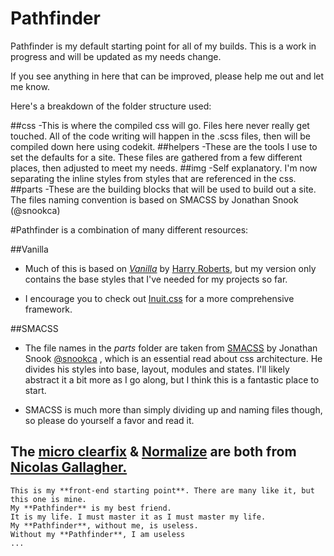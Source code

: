 # Pathfinder

Pathfinder is my default starting point for all of my builds. This is a work in progress and will be updated as my needs change.

If you see anything in here that can be improved, please help me out and let me know. 

Here's a breakdown of the folder structure used:

##css
	-This is where the compiled css will go.
	Files here never really get touched.
	All of the code writing will happen in the .scss files, then will be compiled down here using codekit.
##helpers
 	-These are the tools I use to set the defaults for a site.
 	These files are gathered from a few different places, then adjusted to meet my needs.
##img
	-Self explanatory. I'm now separating the inline styles from styles that are referenced in the css.
##parts
	-These are the building blocks that will be used to build out a site.
	The files naming convention is based on SMACSS by Jonathan Snook (@snookca)

#Pathfinder is a combination of many different resources:

##Vanilla
 - Much of this is based on [_Vanilla_](http://github.com/csswizardry/vanilla) by [Harry Roberts](https://github.com/csswizardry), but my version only contains the base styles that I've needed for my projects so far. 
 
  - I encourage you to check out [Inuit.css](https://github.com/csswizardry/inuit.css) for a more comprehensive framework.

##SMACSS
 - The file names in the _parts_ folder are taken from [SMACSS](http://smacss.com/) by Jonathan Snook [@snookca](http:www.twitter.com/snookca) , which is an essential read about css architecture. He divides his styles into base, layout, modules and states. I'll likely abstract it a bit more as I go along, but I think this is a fantastic place to start.

 - SMACSS is much more than simply dividing up and naming files though, so please do yourself a favor and read it.

## The [micro clearfix](http://nicolasgallagher.com/micro-clearfix-hack/) & [Normalize](https://github.com/necolas/normalize.css) are both from [Nicolas Gallagher.](https://github.com/necolas)


	This is my **front-end starting point**. There are many like it, but this one is mine.
	My **Pathfinder** is my best friend.
	It is my life. I must master it as I must master my life.
	My **Pathfinder**, without me, is useless.
	Without my **Pathfinder**, I am useless
	...